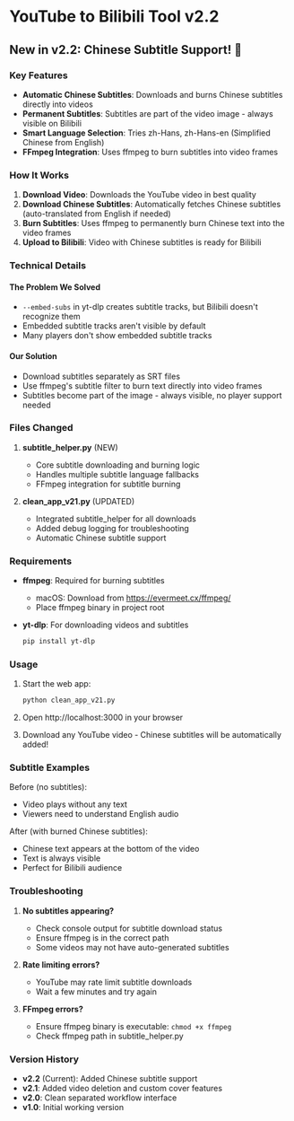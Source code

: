 # YouTube to Bilibili Tool v2.2

## New in v2.2: Chinese Subtitle Support! 🎉

### Key Features
- **Automatic Chinese Subtitles**: Downloads and burns Chinese subtitles directly into videos
- **Permanent Subtitles**: Subtitles are part of the video image - always visible on Bilibili
- **Smart Language Selection**: Tries zh-Hans, zh-Hans-en (Simplified Chinese from English)
- **FFmpeg Integration**: Uses ffmpeg to burn subtitles into video frames

### How It Works

1. **Download Video**: Downloads the YouTube video in best quality
2. **Download Chinese Subtitles**: Automatically fetches Chinese subtitles (auto-translated from English if needed)
3. **Burn Subtitles**: Uses ffmpeg to permanently burn Chinese text into the video frames
4. **Upload to Bilibili**: Video with Chinese subtitles is ready for Bilibili

### Technical Details

#### The Problem We Solved
- `--embed-subs` in yt-dlp creates subtitle tracks, but Bilibili doesn't recognize them
- Embedded subtitle tracks aren't visible by default
- Many players don't show embedded subtitle tracks

#### Our Solution
- Download subtitles separately as SRT files
- Use ffmpeg's subtitle filter to burn text directly into video frames
- Subtitles become part of the image - always visible, no player support needed

### Files Changed

1. **subtitle_helper.py** (NEW)
   - Core subtitle downloading and burning logic
   - Handles multiple subtitle language fallbacks
   - FFmpeg integration for subtitle burning

2. **clean_app_v21.py** (UPDATED)
   - Integrated subtitle_helper for all downloads
   - Added debug logging for troubleshooting
   - Automatic Chinese subtitle support

### Requirements

- **ffmpeg**: Required for burning subtitles
  - macOS: Download from https://evermeet.cx/ffmpeg/
  - Place ffmpeg binary in project root
  
- **yt-dlp**: For downloading videos and subtitles
  ```bash
  pip install yt-dlp
  ```

### Usage

1. Start the web app:
   ```bash
   python clean_app_v21.py
   ```

2. Open http://localhost:3000 in your browser

3. Download any YouTube video - Chinese subtitles will be automatically added!

### Subtitle Examples

Before (no subtitles):
- Video plays without any text
- Viewers need to understand English audio

After (with burned Chinese subtitles):
- Chinese text appears at the bottom of the video
- Text is always visible
- Perfect for Bilibili audience

### Troubleshooting

1. **No subtitles appearing?**
   - Check console output for subtitle download status
   - Ensure ffmpeg is in the correct path
   - Some videos may not have auto-generated subtitles

2. **Rate limiting errors?**
   - YouTube may rate limit subtitle downloads
   - Wait a few minutes and try again

3. **FFmpeg errors?**
   - Ensure ffmpeg binary is executable: `chmod +x ffmpeg`
   - Check ffmpeg path in subtitle_helper.py

### Version History

- **v2.2** (Current): Added Chinese subtitle support
- **v2.1**: Added video deletion and custom cover features
- **v2.0**: Clean separated workflow interface
- **v1.0**: Initial working version